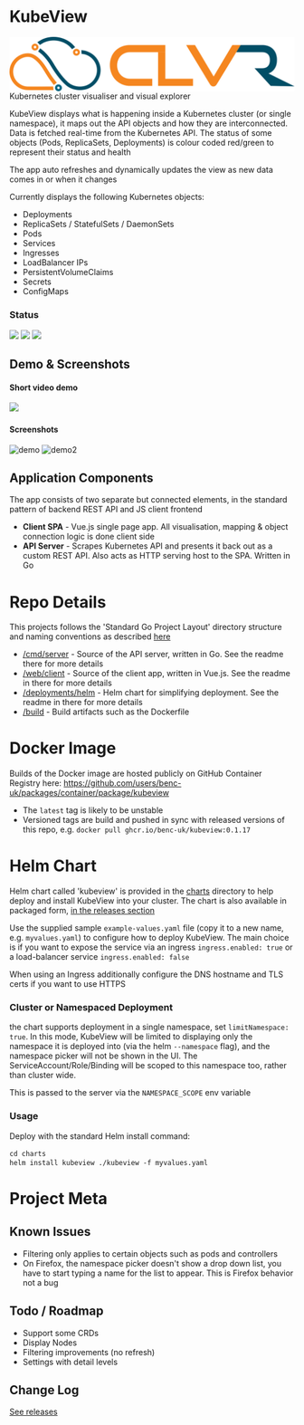 # KubeView
<img src="https://github.com/benc-uk/kubeview/raw/master/web/client/src/assets/logo.png" style="float:right">
Kubernetes cluster visualiser and visual explorer

KubeView displays what is happening inside a Kubernetes cluster (or single namespace), it maps out the API objects and how they are interconnected. Data is fetched real-time from the Kubernetes API. The status of some objects (Pods, ReplicaSets, Deployments) is colour coded red/green to represent their status and health

The app auto refreshes and dynamically updates the view as new data comes in or when it changes

Currently displays the following Kubernetes objects:
- Deployments
- ReplicaSets / StatefulSets / DaemonSets
- Pods
- Services
- Ingresses
- LoadBalancer IPs
- PersistentVolumeClaims
- Secrets
- ConfigMaps

### Status 
[![](https://img.shields.io/github/workflow/status/benc-uk/kubeview/Build%20Dockerhub%20Image?style=for-the-badge&logo=github)](https://github.com/benc-uk/kubeview/actions?query=workflow%3A%22Build+Dockerhub+Image%22)
[![](https://img.shields.io/github/last-commit/benc-uk/kubeview?style=for-the-badge&logo=github)](https://github.com/benc-uk/kubeview/commits/master)
[![](https://img.shields.io/github/v/release/benc-uk/kubeview?style=for-the-badge&logo=github)](https://github.com/benc-uk/kubeview/releases)


## Demo & Screenshots
#### Short video demo

[![](https://user-images.githubusercontent.com/14982936/76506327-ec1a7f00-6442-11ea-95ad-2ced7bb17114.png)](https://www.youtube.com/watch?v=ukF6aLIUu58)

#### Screenshots
![demo](https://user-images.githubusercontent.com/14982936/53411103-87b68a00-39bd-11e9-81b2-df2fb9cd7b28.png)
![demo2](https://user-images.githubusercontent.com/14982936/76505968-46671000-6442-11ea-8cda-1c62fbd26958.png)

## Application Components
The app consists of two separate but connected elements, in the standard pattern of backend REST API and JS client frontend

- **Client SPA** - Vue.js single page app. All visualisation, mapping & object connection logic is done client side
- **API Server** - Scrapes Kubernetes API and presents it back out as a custom REST API. Also acts as HTTP serving host to the SPA. Written in Go


# Repo Details
This projects follows the 'Standard Go Project Layout' directory structure and naming conventions as described [here](https://github.com/golang-standards/project-layout)

- [/cmd/server](./cmd/server) - Source of the API server, written in Go. See the readme there for more details
- [/web/client](./web/client) - Source of the client app, written in Vue.js. See the readme in there for more details
- [/deployments/helm](./deployments/helm) - Helm chart for simplifying deployment. See the readme in there for more details
- [/build](./build) - Build artifacts such as the Dockerfile


# Docker Image
Builds of the Docker image are hosted publicly on GitHub Container Registry here: https://github.com/users/benc-uk/packages/container/package/kubeview

- The `latest` tag is likely to be unstable   
- Versioned tags are build and pushed in sync with released versions of this repo, e.g. `docker pull ghcr.io/benc-uk/kubeview:0.1.17`


# Helm Chart
Helm chart called 'kubeview' is provided in the [charts](./charts) directory to help deploy and install KubeView into your cluster. The chart is also available in packaged form, [in the releases section](https://github.com/benc-uk/kubeview/releases)

Use the supplied sample `example-values.yaml` file (copy it to a new name, e.g. `myvalues.yaml`) to configure how to deploy KubeView. The main choice is if you want to expose the service via an ingress `ingress.enabled: true` or a load-balancer service `ingress.enabled: false`

When using an Ingress additionally configure the DNS hostname and TLS certs if you want to use HTTPS

### Cluster or Namespaced Deployment
the chart supports deployment in a single namespace, set `limitNamespace: true`. In this mode, KubeView will be limited to displaying only the namespace it is deployed into (via the helm `--namespace` flag), and the namespace picker will not be shown in the UI. The ServiceAccount/Role/Binding will be scoped to this namespace too, rather than cluster wide.  

This is passed to the server via the `NAMESPACE_SCOPE` env variable

### Usage
Deploy with the standard Helm install command:
```
cd charts
helm install kubeview ./kubeview -f myvalues.yaml
```

# Project Meta
## Known Issues 
- Filtering only applies to certain objects such as pods and controllers
- On Firefox, the namespace picker doesn't show a drop down list, you have to start typing a name for the list to appear. This is Firefox behavior not a bug

## Todo / Roadmap
- Support some CRDs
- Display Nodes
- Filtering improvements (no refresh)
- Settings with detail levels

## Change Log
[See releases](https://github.com/benc-uk/kubeview/releases)